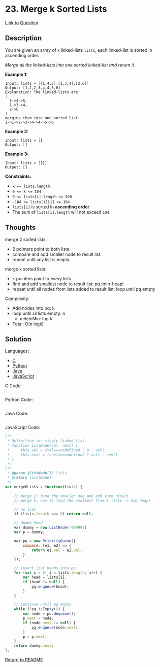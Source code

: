 # 23. Merge k Sorted Lists

[Link to Question](https://leetcode.com/problems/merge-k-sorted-lists/description/)

## Description

You are given an array of `k` linked-lists `lists`, each linked-list is sorted in ascending order.

*Merge all the linked-lists into one sorted linked-list and return it.*

 

**Example 1:**

```
Input: lists = [[1,4,5],[1,3,4],[2,6]]
Output: [1,1,2,3,4,4,5,6]
Explanation: The linked-lists are:
[
  1->4->5,
  1->3->4,
  2->6
]
merging them into one sorted list:
1->1->2->3->4->4->5->6
```

**Example 2:**

```
Input: lists = []
Output: []
```

**Example 3:**

```
Input: lists = [[]]
Output: []
```

 

**Constraints:**

- `k == lists.length`
- `0 <= k <= 104`
- `0 <= lists[i].length <= 500`
- `-104 <= lists[i][j] <= 104`
- `lists[i]` is sorted in **ascending order**.
- The sum of `lists[i].length` will not exceed `104`.



## Thoughts

merge 2 sorted lists:

- 2 pointers point to both lists
- compare and add smaller node to result list
- repeat until any list is empty

merge k sorted lists:

- k pointers point to every lists
- find and add smallest node to result list: pq (min-heap)
- repeat until all nodes from lists added to result list: loop until pq empty



Complexity:

- Add nodes into pq: k
- loop until all lists empty: n
  - deleteMin: log k
- Total: O(n logk)





## Solution

Languages:

- [C](#C)
- [Python](#python)
- [Java](#java)
- [JavaScript](#JavaScript)

<div id="C"></div>C Code:

```C

```

<div id="python"></div>Python Code:

```python

```

<div id="java"></div>Java Code:

```java

```

<div id="javascript"></div>JavaScript Code:

```javascript
/**
 * Definition for singly-linked list.
 * function ListNode(val, next) {
 *     this.val = (val===undefined ? 0 : val)
 *     this.next = (next===undefined ? null : next)
 * }
 */
/**
 * @param {ListNode[]} lists
 * @return {ListNode}
 */
var mergeKLists = function(lists) {
    
    // merge 2: find the smaller one and add into result
    // merge k: how to find the smallest from k lists -> min heap!

    // no list
    if (lists.length === 0) return null;

    // dummy head
    var dummy = new ListNode(-999999)
    var p = dummy;

    var pq = new PriorityQueue({
        compare: (e1, e2) => {
            return e1.val - e2.val;
        }
    });

    // insert list heads into pq
    for (var i = 0; i < lists.length; i++) {
        var head = lists[i];
        if (head != null) {
            pq.enqueue(head);
        } 
    }

    // continue until pq empty
    while (!pq.isEmpty()) {
        var node = pq.dequeue();
        p.next = node;
        if (node.next != null) {
            pq.enqueue(node.next);
        }
        p = p.next;
    }
    return dummy.next;
};
```

[Return to README](./../README.md)


